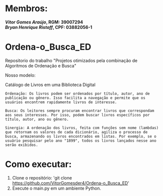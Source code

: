 # Membros:
**_Vitor Gomes Araújo_, RGM: 39007294**
<br>
**_Bryan Henrique Ristoff_, CPF: 03882056-1**


# Ordena-o_Busca_ED
Repositorio do trabalho "Projetos otimizados pela combinação de Algoritmos de Ordenação e Busca"

Nosso modelo:

 Catálogo de Livros em uma Biblioteca Digital

    Ordenação: Os livros podem ser ordenados por título, autor, ano de publicação ou gênero. Isso facilita a navegação e permite que os usuários encontrem rapidamente livros de interesse.

    Busca: Os leitores sempre procuram encontrar livros que correspondam aos seus interesses. Por isso, podem buscar livros específicos por título, autor, ano ou gênero.

    Sinergia: A ordenação dos livros, feita com funções sem nome (lambdas) que retornam os valores de cada dicionário, agiliza o processo de busca, armazenando os livros encontrados em listas. Por exemplo, se o usuário pesquisar pelo ano "1899", todos os livros lançados nesse ano serão exibidos.

# Como executar:
1. Clone o repositório: 'git clone https://github.com/VitorGomesder4/Ordena-o_Busca_ED'
2. Execute o main.py em um ambiente Python.
